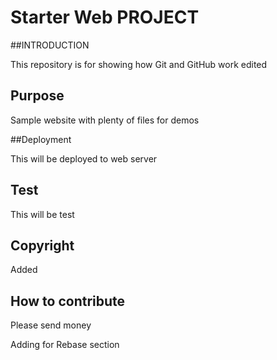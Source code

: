# Starter Web PROJECT

##INTRODUCTION

This repository is for showing how Git and GitHub work edited

## Purpose

Sample website with plenty of files for demos

##Deployment

This will be deployed to web server

## Test

This will be test

## Copyright

Added

## How to contribute
 Please send money
 
 Adding for Rebase section